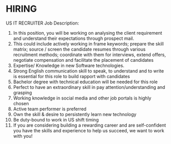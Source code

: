 # HIRING
US IT RECRUITER
Job Description:
1. In this position, you will be working on analysing the client requirement and understand their expectations through prospect mail.
2. This could include actively working in frame keywords; prepare the skill matrix; source / screen the candidate resumes through various recruitment methods; coordinate with them for interviews, extend offers, negotiate compensation and facilitate the placement of candidates
3. Expertise/ Knowledge in new Software technologies.
4. Strong English communication skill to speak, to understand and to write is essential for this role to build rapport with candidates
5. Bachelor degree with technical education will be needed for this role
6. Perfect to have an extraordinary skill in pay attention/understanding and grasping
7. Working knowledge in social media and other job portals is highly chosen
8. Active team performer is preferred
9. Own the skill & desire to persistently learn new technology
10. Be duty-bound to work in US shift timing
11. If you are considering building a rewarding career and are self-confident you have the skills and experience to help us succeed, we want to work with you!
